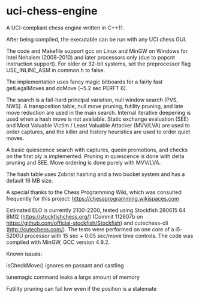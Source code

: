 # uci-chess-engine
A UCI-compliant chess engine written in C++11.

After being compiled, the executable can be run with any UCI chess GUI.

The code and Makefile support gcc on Linux and MinGW on Windows for Intel Nehalem (2008-2010) and later processors only (due to popcnt instruction support). For older or 32-bit systems, set the preprocessor flag USE_INLINE_ASM in common.h to false.

The implementation uses fancy magic bitboards for a fairly fast getLegalMoves and doMove (~5.2 sec PERFT 6).

The search is a fail-hard principal variation, null window search (PVS, NWS). A transposition table, null move pruning, futility pruning, and late move reduction are used in the main search. Internal iterative deepening is used when a hash move is not available. Static exchange evaluation (SEE) and Most Valuable Victim / Least Valuable Attacker (MVV/LVA) are used to order captures, and the killer and history heuristics are used to order quiet moves.

A basic quiescence search with captures, queen promotions, and checks on the first ply is implemented. Pruning in quiescence is done with delta pruning and SEE. Move ordering is done purely with MVV/LVA.

The hash table uses Zobrist hashing and a two bucket system and has a default 16 MB size.


A special thanks to the Chess Programming Wiki, which was consulted frequently for this project: https://chessprogramming.wikispaces.com

Estimated ELO is currently 2100-2200, tested using Stockfish 280615 64 BMI2 (https://stockfishchess.org/) (Commit 112607b on https://github.com/official-stockfish/Stockfish) and cutechess-cli (http://cutechess.com/). The tests were performed on one core of a i5-5200U processor with 15 sec + 0.05 sec/move time controls. The code was compiled with MinGW, GCC version 4.9.2.



Known issues:

isCheckMove() ignores en passant and castling

tunemagic command leaks a large amount of memory

Futility pruning can fail low even if the position is a stalemate
